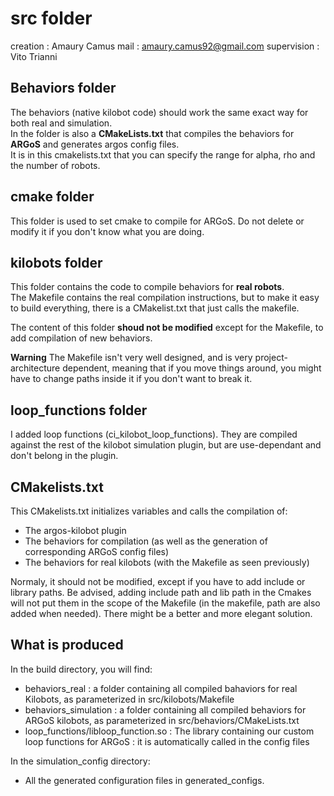 # src folder

creation : Amaury Camus
mail : amaury.camus92@gmail.com
supervision : Vito Trianni

## Behaviors folder
The behaviors (native kilobot code) should work the same exact way for
both real and simulation.   
In the folder is also a **CMakeLists.txt** that compiles the behaviors for **ARGoS** and generates argos config files.  
It is in this cmakelists.txt that you can specify the range for alpha, rho and the number of robots.   


## cmake folder
This folder is used to set cmake to compile for ARGoS. Do not delete or modify it if you don't know what you are doing. 

## kilobots folder
This folder contains the code to compile behaviors for **real robots**.    
The Makefile contains the real compilation instructions, but to make it easy to build everything, there is a CMakelist.txt that just calls the makefile.

The content of this folder **shoud not be modified** except for the Makefile, to add compilation of new behaviors.    

**Warning** The Makefile isn't very well designed, and is very project-architecture dependent, meaning that if you move things around, you might have to change paths inside it if you don't want to break it.   

## loop_functions folder 
I added loop functions (ci_kilobot_loop_functions). They are compiled against the rest of the kilobot simulation plugin, but are use-dependant and don't belong in the plugin.

## CMakelists.txt
This CMakelists.txt initializes variables and calls the compilation of:
- The argos-kilobot plugin
- The behaviors for compilation (as well as the generation of corresponding ARGoS config files)
- The behaviors for real kilobots (with the Makefile as seen previously)

Normaly, it should not be modified, except if you have to add include or library paths. Be advised, adding include path and lib path in the Cmakes will not put them in the scope of the Makefile (in the makefile, path are also added when needed). There might be a better and more elegant solution.

## What is produced
In the build directory, you will find:
- behaviors_real : a folder containing all compiled bahaviors for real Kilobots, as parameterized in src/kilobots/Makefile
- behaviors_simulation : a folder containing all compiled behaviors for ARGoS kilobots, as parameterized in src/behaviors/CMakeLists.txt
- loop_functions/libloop_function.so : The library containing our custom loop functions for ARGoS : it is automatically called in the config files 

In the simulation_config directory:
- All the generated configuration files in generated_configs.